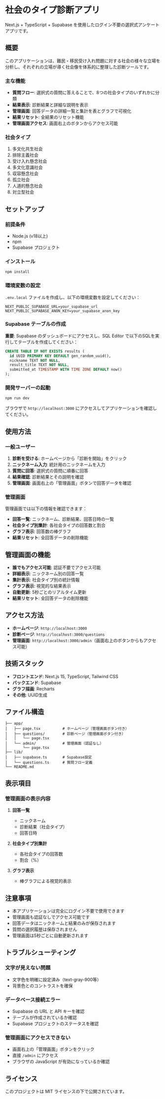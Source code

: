 # 社会のタイプ診断アプリ

Next.js + TypeScript + Supabase を使用したログイン不要の選択式アンケートアプリです。

## 概要

このアプリケーションは、難民・移民受け入れ問題に対する社会の様々な立場を分析し、それぞれの立場が導く社会像を体系的に整理した診断ツールです。

### 主な機能

- **質問フロー**: 選択式の質問に答えることで、8つの社会タイプのいずれかに分類
- **結果表示**: 診断結果と詳細な説明を表示
- **管理画面**: 回答データの詳細一覧と集計を表とグラフで可視化
- **結果リセット**: 全結果のリセット機能
- **管理画面アクセス**: 画面右上のボタンからアクセス可能

### 社会タイプ

1. 多文化共生社会
2. 排除主義社会
3. 受け入れ懸念社会
4. 多文化意識社会
5. 収容懸念社会
6. 孤立社会
7. 人道的懸念社会
8. 対立型社会

## セットアップ

### 前提条件

- Node.js (v18以上)
- npm
- Supabase プロジェクト

### インストール

```bash
npm install
```

### 環境変数の設定

`.env.local` ファイルを作成し、以下の環境変数を設定してください：

```env
NEXT_PUBLIC_SUPABASE_URL=your_supabase_url
NEXT_PUBLIC_SUPABASE_ANON_KEY=your_supabase_anon_key
```

### Supabase テーブルの作成

**重要**: Supabase のダッシュボードにアクセスし、SQL Editor で以下のSQLを実行してテーブルを作成してください：

```sql
CREATE TABLE IF NOT EXISTS results (
  id UUID PRIMARY KEY DEFAULT gen_random_uuid(),
  nickname TEXT NOT NULL,
  result_title TEXT NOT NULL,
  submitted_at TIMESTAMP WITH TIME ZONE DEFAULT now()
);
```

### 開発サーバーの起動

```bash
npm run dev
```

ブラウザで `http://localhost:3000` にアクセスしてアプリケーションを確認してください。

## 使用方法

### 一般ユーザー

1. **診断を受ける**: ホームページから「診断を開始」をクリック
2. **ニックネーム入力**: 統計用のニックネームを入力
3. **質問に回答**: 選択式の質問に順番に回答
4. **結果確認**: 診断結果とその説明を確認
5. **管理画面**: 画面右上の「管理画面」ボタンで回答データを確認

### 管理画面

管理画面では以下の情報を確認できます：

- **回答一覧**: ニックネーム、診断結果、回答日時の一覧
- **社会タイプ別集計**: 各社会タイプの回答数と割合
- **グラフ表示**: 回答数の棒グラフ
- **結果リセット**: 全回答データの削除機能

## 管理画面の機能

- **誰でもアクセス可能**: 認証不要でアクセス可能
- **詳細表示**: ニックネーム別の回答一覧
- **集計表示**: 社会タイプ別の統計情報
- **グラフ表示**: 視覚的な結果表示
- **自動更新**: 5秒ごとのリアルタイム更新
- **結果リセット**: 全回答データの削除機能

## アクセス方法

- **ホームページ**: `http://localhost:3000`
- **診断ページ**: `http://localhost:3000/questions`
- **管理画面**: `http://localhost:3000/admin`（画面右上のボタンからもアクセス可能）

## 技術スタック

- **フロントエンド**: Next.js 15, TypeScript, Tailwind CSS
- **バックエンド**: Supabase
- **グラフ描画**: Recharts
- **その他**: UUID生成

## ファイル構造

```
├── app/
│   ├── page.tsx          # ホームページ（管理画面ボタン付き）
│   ├── questions/        # 診断ページ（管理画面ボタン付き）
│   │   └── page.tsx
│   └── admin/            # 管理画面（認証なし）
│       └── page.tsx
├── lib/
│   ├── supabase.ts       # Supabase設定
│   └── questions.ts      # 質問フロー定義
└── README.md
```

## 表示項目

### 管理画面の表示内容

1. **回答一覧**
   - ニックネーム
   - 診断結果（社会タイプ）
   - 回答日時

2. **社会タイプ別集計**
   - 各社会タイプの回答数
   - 割合（%）

3. **グラフ表示**
   - 棒グラフによる視覚的表示

## 注意事項

- 本アプリケーションは完全にログイン不要で使用できます
- 管理画面も認証なしでアクセス可能です
- 回答データはニックネームと結果のみが保存されます
- 質問の選択履歴は保存されません
- 管理画面は5秒ごとに自動更新されます

## トラブルシューティング

### 文字が見えない問題
- 文字色を明確に設定済み（text-gray-900等）
- 背景色とのコントラストを確保

### データベース接続エラー
- Supabase の URL と API キーを確認
- テーブルが作成されているか確認
- Supabase プロジェクトのステータスを確認

### 管理画面にアクセスできない
- 画面右上の「管理画面」ボタンをクリック
- 直接 `/admin` にアクセス
- ブラウザの JavaScript が有効になっているか確認

## ライセンス

このプロジェクトは MIT ライセンスの下で公開されています。
